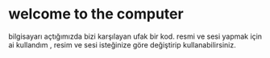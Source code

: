 # welcome to the computer
bilgisayarı açtığımızda bizi karşılayan ufak bir kod.
resmi ve sesi yapmak için ai kullandım , resim ve sesi isteğinize göre değiştirip kullanabilirsiniz.
